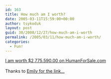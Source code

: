 ```yaml
---
id: 163
title: How much am I worth?
date: 2005-03-11T15:59:00+00:00
author: tsykoduk
layout: post
guid: 30/2008/12/27/how-much-am-i-worth
permalink: /2005/03/11/how-much-am-i-worth/
categories:
  - Fun!
---
```

<a href="http://www.humanforsale.com" title="How much am I worth?">I am worth $2,775,590.00 on HumanForSale.com</a><br /><br />Thanks to <a href=http://emilyscraziness.blogspot.com/>Emily for the link...
